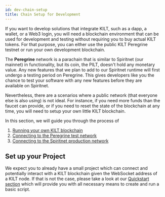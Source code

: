 ```yaml
---
id: dev-chain-setup
title: Chain Setup for Development
---
```


If you want to develop solutions that integrate KILT, such as a dapp, a wallet, or a Web3 login, you will need a blockchain environment that can be used for development and testing without requiring you to buy actual KILT tokens.
For that purpose, you can either use the public KILT Peregrine testnet or run your own development blockchain.

The **Peregrine** network is a parachain that is similar to Spiritnet (our mainnet) in functionality, but its coin, the PILT, doesn't hold any monetary value.
Any new features that we plan to add to our Spiritnet runtime will first undergo a testing period on Peregrine.
This gives developers like you the chance to test your software with any new features before they are available on Spiritnet.

Nevertheless, there are a scenarios where a public network (that everyone else is also using) is not ideal.
For instance, if you need more funds than the faucet can provide, or if you need to reset the state of the blockchain at any time, you will need to setup your own little KILT blockchain.

In this section, we will guide you through the process of 
1. [Running your own KILT blockchain](./01_standalone_setup.md)
2. [Connecting to the Peregrine test network](./02_peregrine_setup.md)
3. [Connecting to the Spiritnet production network](./03_prod_chain_setup.md)

## Set up your Project

We expect you to already have a small project which can connect and potentially interact with a KILT blockchain given the WebSocket address of a KILT node.
If that is not the case, please take a look at our [Quickstart section](/develop/sdk/quickstart#connecting-to-kilt-blockchain) which will provide you with all necessary means to create and run a basic script.
